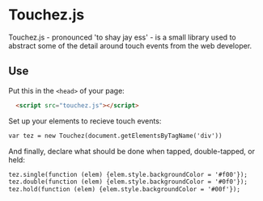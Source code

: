 # Touchez.js
Touchez.js - pronounced 'to shay jay ess' - is a small library used to abstract some of the detail around touch events from the web developer.

## Use
Put this in the `<head>` of your page:
```html
  <script src="touchez.js"></script>
```
Set up your elements to recieve touch events:
```html
var tez = new Touchez(document.getElementsByTagName('div'))
```
And finally, declare what should be done when tapped, double-tapped, or held:
```html
tez.single(function (elem) {elem.style.backgroundColor = '#f00'});
tez.double(function (elem) {elem.style.backgroundColor = '#0f0'});
tez.hold(function (elem) {elem.style.backgroundColor = '#00f'});
```
